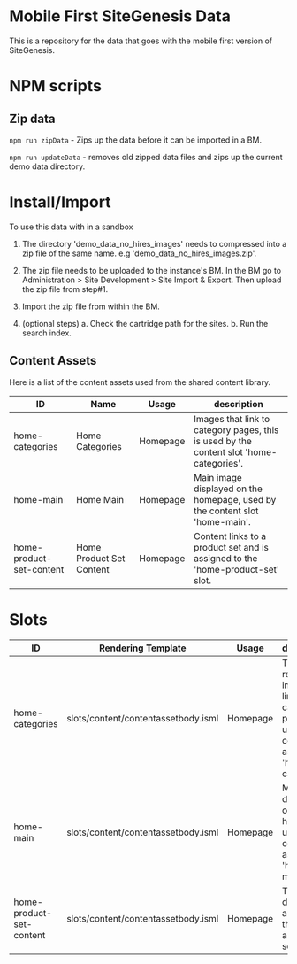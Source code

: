 # Mobile First SiteGenesis Data

This is a repository for the data that goes with the mobile first version of SiteGenesis.

# NPM scripts

## Zip data
`npm run zipData` - Zips up the data before it can be imported in a BM.

`npm run updateData` - removes old zipped data files and zips up the current demo data directory.


# Install/Import
To use this data with in a sandbox

1. The directory 'demo\_data\_no\_hires\_images' needs to compressed into a zip file of the same name.
		e.g 'demo\_data\_no\_hires\_images.zip'.


2. The zip file needs to be uploaded to the instance's BM.  In the BM go to Administration >  Site Development >  Site Import & Export.  Then upload the zip file from step#1.

3. Import the zip file from within the BM.

4. (optional steps)
	a. Check the cartridge path for the sites.
	b. Run the search index.


## Content Assets
Here is a list of the content assets used from the shared content library.


| ID                      | Name | Usage             |description|
|-------------------------|------|-------------------|-----------|
|home-categories          |Home Categories| Homepage |Images that link to category pages, this is used by the content slot 'home-categories'.|
|home-main                |Home Main| Homepage |Main image displayed on the homepage, used by the content slot 'home-main'.|
|home-product-set-content |Home Product Set Content | Homepage |Content links to a product set and is assigned to the 'home-product-set' slot.|


# Slots
| ID                      | Rendering Template | Usage             |description|
|-------------------------|------|-------------------|-----------|
|home-categories          |slots/content/contentassetbody.isml| Homepage |This slot renders images that link to other category pages it uses the content asset 'home-categories'.|
|home-main                |slots/content/contentassetbody.isml| Homepage |Main image displayed on the homepage, used by the content asset 'home-main'.|
|home-product-set-content |slots/content/contentassetbody.isml| Homepage |This slot desiplays an image that links to a product set|

